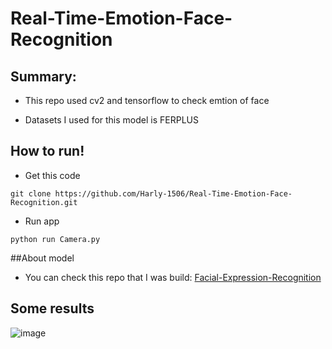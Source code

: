 # Real-Time-Emotion-Face-Recognition

## Summary:

* This repo used cv2 and tensorflow to check emtion of face

* Datasets I used for this model is FERPLUS 

## How to run!

* Get this code

```
git clone https://github.com/Harly-1506/Real-Time-Emotion-Face-Recognition.git
```
* Run app

```
python run Camera.py
```
##About model
- You can check this repo that I was build: [Facial-Expression-Recognition](https://github.com/Harly-1506/Facial-Expression-Recognition)
## Some results

![image](https://user-images.githubusercontent.com/86733695/177601065-ed957020-07d4-4b62-851f-1e4584ea9720.png)
